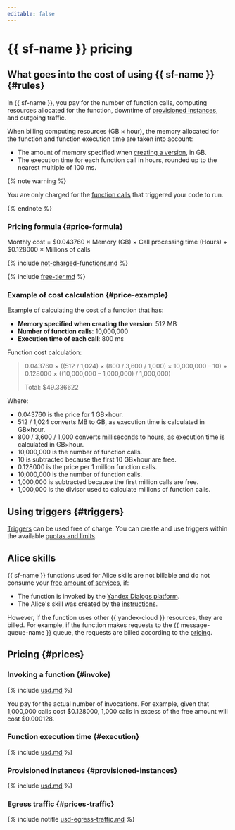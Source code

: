```yaml
---
editable: false
---
```


# {{ sf-name }} pricing




## What goes into the cost of using {{ sf-name }} {#rules}

In {{ sf-name }}, you pay for the number of function calls, computing resources allocated for the function, downtime of [provisioned instances](concepts/function.md#provisioned-instances), and outgoing traffic.

When billing computing resources (GB × hour), the memory allocated for the function and function execution time are taken into account:
* The amount of memory specified when [creating a version](operations/function/version-manage.md), in GB.
* The execution time for each function call in hours, rounded up to the nearest multiple of 100 ms.

{% note warning %}

You are only charged for the [function calls](concepts/function-invoke.md) that triggered your code to run.

{% endnote %}




### Pricing formula {#price-formula}

Monthly cost = $0.043760 × Memory (GB) × Call processing time (Hours) + $0.128000 × Millions of calls

{% include [not-charged-functions.md](../_includes/pricing/price-formula/not-charged-functions.md) %}

{% include [free-tier.md](../_includes/pricing/price-formula/free-tier.md) %}

### Example of cost calculation {#price-example}

Example of calculating the cost of a function that has:
* **Memory specified when creating the version**: 512 MB
* **Number of function calls**: 10,000,000
* **Execution time of each call**: 800 ms

Function cost calculation:

> 0.043760 × ((512 / 1,024) × (800 / 3,600 / 1,000) × 10,000,000 – 10) + 0.128000 × ((10,000,000 – 1,000,000) / 1,000,000)
>
> Total: $49.336622

Where:
* 0.043760 is the price for 1 GB×hour.
* 512 / 1,024 converts MB to GB, as execution time is calculated in GB×hour.
* 800 / 3,600 / 1,000 converts milliseconds to hours, as execution time is calculated in GB×hour.
* 10,000,000 is the number of function calls.
* 10 is subtracted because the first 10 GB×hour are free.
* 0.128000 is the price per 1 million function calls.
* 10,000,000 is the number of function calls.
* 1,000,000 is subtracted because the first million calls are free.
* 1,000,000 is the divisor used to calculate millions of function calls.


## Using triggers {#triggers}

[Triggers](concepts/trigger/index.md) can be used free of charge. You can create and use triggers within the available [quotas and limits](concepts/limits.md).



## Alice skills

{{ sf-name }} functions used for Alice skills are not billable and do not consume your [free amount of services](../billing/concepts/serverless-free-tier.md#sf), if:
* The function is invoked by the [Yandex Dialogs platform](https://yandex.ru/dev/dialogs/).
* The Alice's skill was created by the [instructions](https://yandex.ru/dev/dialogs/alice/doc/deploy-ycloud-function.html#deploy-ycloud-function__register).

However, if the function uses other {{ yandex-cloud }} resources, they are billed. For example, if the function makes requests to the {{ message-queue-name }} queue, the requests are billed according to the [pricing](../message-queue/pricing.md#requests-to-queues).



## Pricing {#prices}

### Invoking a function {#invoke}




{% include [usd.md](../_pricing/functions/usd-invocations.md) %}

You pay for the actual number of invocations. For example, given that 1,000,000 calls cost $0.128000, 1,000 calls in excess of the free amount will cost $0.000128.


### Function execution time {#execution}




{% include [usd.md](../_pricing/functions/usd-compute.md) %}




### Provisioned instances {#provisioned-instances}




{% include [usd.md](../_pricing/functions/usd-compute-provisioned-instances.md) %}




### Egress traffic {#prices-traffic}




{% include notitle [usd-egress-traffic.md](../_pricing/usd-egress-traffic.md) %}


